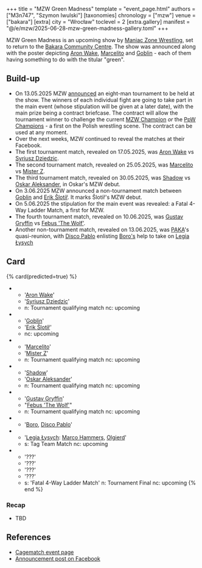 +++
title = "MZW Green Madness"
template = "event_page.html"
authors = ["M3n747", "Szymon Iwulski"]
[taxonomies]
chronology = ["mzw"]
venue = ["bakara"]
[extra]
city = "Wrocław"
toclevel = 2
[extra.gallery]
manifest = "@/e/mzw/2025-06-28-mzw-green-madness-gallery.toml"
+++

MZW Green Madness is an upcoming show by [Maniac Zone Wrestling](@/o/mzw.md), set to return to the [Bakara Community Centre](@/v/bakara.md).
The show was announced along with the poster depicting [Aron Wake](@/w/aron-wake.md), [Marcelito](@/w/marcelito.md) and [Goblin](@/w/goblin.md) - each of them having something to do with the titular "green".

## Build-up

* On 13.05.2025 MZW [announced][walizka] an eight-man tournament to be held at the show. The winners of each individual fight are going to take part in the main event (whose stipulation will be given at a later date), with the main prize being a contract briefcase. The contract will allow the tournament winner to challenge the current [MZW Champion](@/c/mzw-championship.md) _or_ the [PpW Champions](@/c/ppw-championship.md) - a first on the Polish wrestling scene. The contract can be used at any moment.
* Over the next weeks, MZW continued to reveal the matches at their Facebook.
* The first tournament match, revealed on 17.05.2025, was [Aron Wake](@/w/aron-wake.md) vs [Syriusz Dziedzic](@/w/dziedzic.md).
* The second tournament match, revealed on 25.05.2025, was [Marcelito](@/w/marcelito.md) vs [Mister Z](@/w/mister-z.md).
* The third tournament match, revealed on 30.05.2025, was [Shadow](@/w/shadow.md) vs [Oskar Aleksander](@/w/oskar-aleksander.md), in Oskar's MZW debut.
* On 3.06.2025 MZW announced a non-tournament match between [Goblin](@/w/goblin.md) and [Erik Šlotíř](@/w/erik-slotir.md). It marks Šlotíř's MZW debut.
* On 5.06.2025 the stipulation for the main event was revealed: a Fatal 4-Way Ladder Match, a first for MZW.
* The fourth tournament match, revealed on 10.06.2025, was [Gustav Gryffin](@/w/gustav-gryffin.md) vs [Febus 'The Wolf'](@/w/apollo-anderson.md).
* Another non-tournament match, revealed on 13.06.2025, was [PAKA](@/tt/paka.md)'s quasi-reunion, with [Disco Pablo](@/w/disco-pablo.md) enlisting [Boro's](@/w/boro.md) help to take on [Legia Łysych](@/tt/legia-lysych.md)

## Card

{% card(predicted=true) %}
- - '[Aron Wake](@/w/aron-wake.md)'
  - '[Syriusz Dziedzic](@/w/dziedzic.md)'
  - n: Tournament qualifying match
    nc: upcoming
- - '[Goblin](@/w/goblin.md)'
  - '[Erik Šlotíř](@/w/erik-slotir.md)'
  - nc: upcoming
- - '[Marcelito](@/w/marcelito.md)'
  - '[Mister Z](@/w/mister-z.md)'
  - n: Tournament qualifying match
    nc: upcoming
- - '[Shadow](@/w/shadow.md)'
  - '[Oskar Aleksander](@/w/oskar-aleksander.md)'
  - n: Tournament qualifying match
    nc: upcoming
- - '[Gustav Gryffin](@/w/gustav-gryffin.md)'
  - "[Febus 'The Wolf'](@/w/apollo-anderson.md)"
  - n: Tournament qualifying match
    nc: upcoming
- - '[Boro](@/w/boro.md), [Disco Pablo](@/w/disco-pablo.md)'
- - '[Legia Łysych](@/tt/legia-lysych.md): [Marco Hammers](@/w/marco-hammers.md), [Olgierd](@/w/olgierd.md)'
  - s: Tag Team Match
    nc: upcoming
- - '???'
  - '???'
  - '???'
  - '???'
  - s: 'Fatal 4-Way Ladder Match'
    n: Tournament Final
    nc: upcoming
{% end %}

### Recap

* TBD

## References

* [Cagematch event page](https://www.cagematch.net/?id=1&nr=425355)
* [Announcement post on Facebook](https://www.facebook.com/photo/?fbid=1096604642497925&set=a.548442050647523)

[walizka]: https://www.facebook.com/photo/?fbid=1108274157997640&set=a.548442050647523
